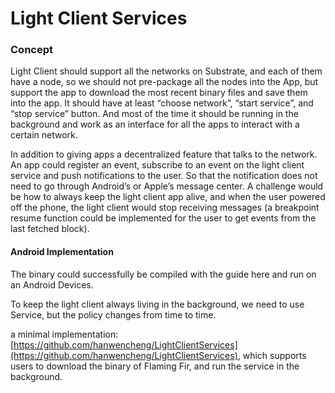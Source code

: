 # Light Client Services

### Concept

Light Client should support all the networks on Substrate, and each of them have a node, so we should not pre-package all the nodes into the App, but support the app to download the most recent binary files and save them into the app. It should have at least “choose network”, “start service”, and “stop service” button. And most of the time it should be running in the background and work as an interface for all the apps to interact with a certain network.

In addition to giving apps a decentralized feature that talks to the network. An app could register an event, subscribe to an event on the light client service and push notifications to the user. So that the notification does not need to go through Android’s or Apple’s message center. A challenge would be how to always keep the light client app alive, and when the user powered off the phone, the light client would stop receiving messages (a breakpoint resume function could be implemented for the user to get events from the last fetched block).

#### Android Implementation

The binary could successfully be compiled with the guide here and run on an Android Devices.

To keep the light client always living in the background, we need to use Service, but the policy changes from time to time.

a minimal implementation: [https://github.com/hanwencheng/LightClientServices](https://github.com/hanwencheng/LightClientServices), which supports users to download the binary of Flaming Fir, and run the service in the background.
